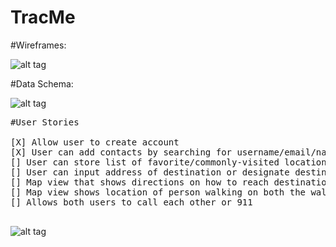 # TracMe

#Wireframes: 

![alt tag](https://github.com/andreiyugurau/Alarm-Clock/blob/master/FsNHM99.jpg)


#Data Schema: 

![alt tag](https://github.com/andreiyugurau/Alarm-Clock/blob/master/7Xfuan2.jpg)

<pre>
#User Stories

[X] Allow user to create account
[X] User can add contacts by searching for username/email/name etc.
[] User can store list of favorite/commonly-visited locations
[] User can input address of destination or designate destination by tapping screen.
[] Map view that shows directions on how to reach destination
[] Map view shows location of person walking on both the walker and tracker.
[] Allows both users to call each other or 911

</pre>


![alt tag](https://github.com/andreiyugurau/TracMe/blob/master/TracMe.gif)

